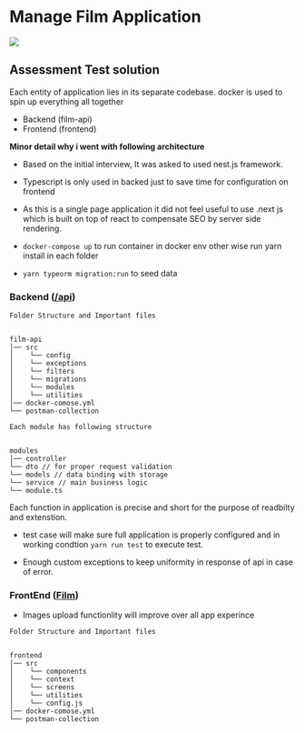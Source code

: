 # Manage Film Application

<img src=“https://github.com/zoomi-raja/assesment-film-app/blob/main/screen1.png”>

## Assessment Test solution

Each entity of application lies in its separate codebase. docker is used to spin up everything all together

- Backend (film-api)
- Frontend (frontend)

**Minor detail why i went with following architecture**

- Based on the initial interview, It was asked to used nest.js framework.

- Typescript is only used in backed just to save time for configuration on frontend

- As this is a single page application it did not feel useful to use .next js which is built on top of react to compensate SEO by server side rendering.

- `docker-compose up` to run container in docker env other wise run yarn install in each folder

- `yarn typeorm migration:run` to seed data

### Backend ([/api](https://github.com/zoomi-raja/assesment-film-app/tree/main/film-api))

`Folder Structure and Important files`

```

film-api
│── src
│    └── config
│    └── exceptions
│    └── filters
│    └── migrations
│    └── modules
│    └── utilities
│── docker-comose.yml
└── postman-collection
```

`Each module has following structure`

```

modules
│── controller
└── dto // for proper request validation
└── models // data binding with storage
└── service // main business logic
└── module.ts
```

Each function in application is precise and short for the purpose of readbilty and extenstion.

- test case will make sure full application is properly configured and in working condtion `yarn run test` to execute test.

- Enough custom exceptions to keep uniformity in response of api in case of error.

### FrontEnd ([Film](https://github.com/zoomi-raja/assesment-film-app/tree/main/frontend))

- Images upload functionlity will improve over all app experince

`Folder Structure and Important files`

```

frontend
│── src
│    └── components
│    └── context
│    └── screens
│    └── utilities
│    └── config.js
│── docker-comose.yml
└── postman-collection
```
